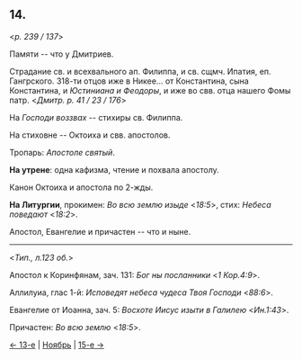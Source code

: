 
## 14.

<*p. 239 / 137*>

Памяти -- что у Дмитриев.

Страдание св. и всехвального ап. Филиппа, и св. сщмч. Ипатия, еп. Гангрского. 
318-ти отцов иже в Никее... от Константина, сына Константина, и *Юстиниана и Феодоры*, 
и иже во свв. отца нашего Фомы патр.
<*Дмитр. p. 41 / 23 / 176*>

На *Господи воззвах* -- стихиры св. Филиппа. 

На стиховне -- Октоиха и свв. апостолов.

Тропарь: *Апостоле святый*. 

**На утрене**: одна кафизма, чтение и похвала апостолу. 

Канон Октоиха и апостола по 2-жды.

**На Литургии**, прокимен: *Во всю землю изыде* <*18:5*>, стих: *Небеса поведают* <*18:2*>. 

Апостол, Евангелие и причастен -- что и ныне.  

---

<*Тип., л.123 об.*> 

Апостол к Коринфянам, зач. 131: *Бог ны посланники* <*1 Кор.4:9*>.  

Аллилуиа, глас 1-й: *Исповедят небеса чудеса Твоя Господи* <*88:6*>.  

Евангелие от Иоанна, зач. 5: *Восхоте Иисус изыти в Галилею* <*Ин.1:43*>. 

Причастен: *Во всю землю* <*18:5*>.

[← 13-е](11_13_GMT.ru.md) | [Ноябрь](README.md#14-й) | [15-е →](11_15_GMT.ru.md)
